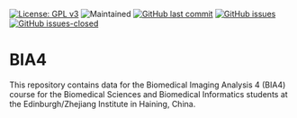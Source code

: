 [![License: GPL v3](https://img.shields.io/badge/License-GPLv3-blue.svg)](https://www.gnu.org/licenses/gpl-3.0)
![Maintained](https://img.shields.io/maintenance/yes/2025?style=flat-square)
[![GitHub last commit](https://img.shields.io/github/last-commit/nicolaromano/BIA4.svg)](https://github.com/nicolaromano/BIA4/commits/master)
[![GitHub issues](https://img.shields.io/github/issues/nicolaromano/BIA4.svg)](https://github.com/nicolaromano/BIA4/issues/)
[![GitHub issues-closed](https://img.shields.io/github/issues-closed/nicolaromano/BIA4.svg)](https://github.com/nicolaromano/BIA4/issues?q=is%3Aissue+is%3Aclosed)
# BIA4

This repository contains data for the Biomedical Imaging Analysis 4 (BIA4) course for the Biomedical Sciences and Biomedical Informatics students at the Edinburgh/Zhejiang Institute in Haining, China.

